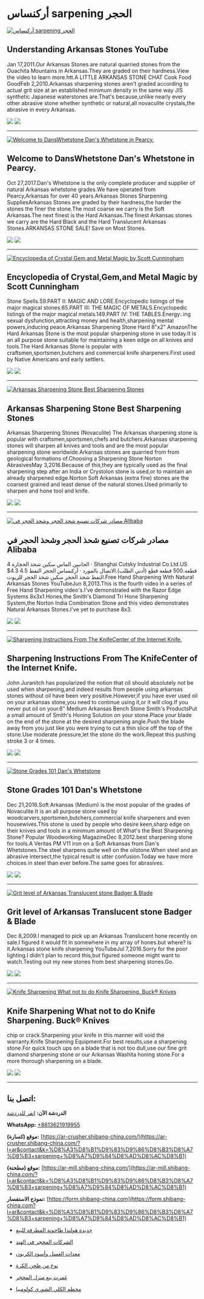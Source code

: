 # أركنساس sarpening الحجر

<a href="https://swt.shibang-china.com/?l=ar&img&k=%D8%A3%D8%B1%D9%83%D9%86%D8%B3%D8%A7%D8%B3+sarpening+%D8%A7%D9%84%D8%AD%D8%AC%D8%B1" target="_blank">![أركنساس sarpening الحجر](http://static.shibang-china.com/all-800x300/760.jpg)</a>

## Understanding Arkansas Stones YouTube
Jan 17,2011.Our Arkansas Stones are natural quarried stones from the Ouachita Mountains in Arkansas.They are graded on their hardness.View the video to learn more.htt.A LITTLE ARKANSAS STONE CHAT Cook Food GoodFeb 2,2010.Arkansas sharpening stones aren&#39;t graded according to actual grit size at an established minimum density in the same way JIS synthetic Japanese waterstones are.That&#39;s because,unlike nearly every other abrasive stone whether synthetic or natural,all novaculite crystals,the abrasive in every Arkansas.


<a href="https://whatsapp.shibangsoft.com/WhatsApp.php" target="_blank" title="WhatsApp">![](http://static.shibang-china.com/icon/whatsapp.png)</a> <a href="https://swt.shibang-china.com/?l=ar&icon&k=%D8%A3%D8%B1%D9%83%D9%86%D8%B3%D8%A7%D8%B3+sarpening+%D8%A7%D9%84%D8%AD%D8%AC%D8%B1" target="_blank">![](http://static.shibang-china.com/icon/chat-ar.png)</a>

---

<a href="https://swt.shibang-china.com/?l=ar&img&k=%D8%A3%D8%B1%D9%83%D9%86%D8%B3%D8%A7%D8%B3+sarpening+%D8%A7%D9%84%D8%AD%D8%AC%D8%B1" target="_blank">![Welcome to DansWhetstone Dan&#39;s Whetstone in Pearcy.](http://static.shibang-china.com/all-800x300/788.jpg)</a>

## Welcome to DansWhetstone Dan&#39;s Whetstone in Pearcy.
Oct 27,2017.Dan&#39;s Whetstone is the only complete producer and supplier of natural Arkansas whetstone grades.We have operated from Pearcy,Arkansas for over 40 years.Arkansas Stones Sharpening SuppliesArkansas Stones are graded by their hardness,the harder the stones the finer the stone.The most coarse we carry is the Soft Arkansas.The next finest is the Hard Arkansas.The finest Arkansas stones we carry are the Hard Black and the Hard Translucent Arkansas Stones.ARKANSAS STONE SALE! Save on Most Stones.


<a href="https://whatsapp.shibangsoft.com/WhatsApp.php" target="_blank" title="WhatsApp">![](http://static.shibang-china.com/icon/whatsapp.png)</a> <a href="https://swt.shibang-china.com/?l=ar&icon&k=%D8%A3%D8%B1%D9%83%D9%86%D8%B3%D8%A7%D8%B3+sarpening+%D8%A7%D9%84%D8%AD%D8%AC%D8%B1" target="_blank">![](http://static.shibang-china.com/icon/chat-ar.png)</a>

---

<a href="https://swt.shibang-china.com/?l=ar&img&k=%D8%A3%D8%B1%D9%83%D9%86%D8%B3%D8%A7%D8%B3+sarpening+%D8%A7%D9%84%D8%AD%D8%AC%D8%B1" target="_blank">![Encyclopedia of Crystal,Gem,and Metal Magic by Scott Cunningham](http://static.shibang-china.com/all-800x300/724.jpg)</a>

## Encyclopedia of Crystal,Gem,and Metal Magic by Scott Cunningham
Stone Spells.59.PART II: MAGIC AND LORE.Encyclopedic listings of the major magical stones.65.PART III: THE MAGIC OF METALS.Encyclopedic listings of the major magical metals.149.PART IV: THE TABLES.Energy:.ing sexual dysfunction,attracting money and health,sharpening mental powers,inducing peace.Arkansas Sharpening Stone Hard 8&quot;x2&quot;  AmazonThe Hard Arkansas Stone is the most popular sharpening stone in use today.It is an all purpose stone suitable for maintaining a keen edge on all knives and tools.The Hard Arkansas Stone is popular with craftsmen,sportsmen,butchers and commercial knife sharpeners.First used by Native Americans and early settlers.


<a href="https://whatsapp.shibangsoft.com/WhatsApp.php" target="_blank" title="WhatsApp">![](http://static.shibang-china.com/icon/whatsapp.png)</a> <a href="https://swt.shibang-china.com/?l=ar&icon&k=%D8%A3%D8%B1%D9%83%D9%86%D8%B3%D8%A7%D8%B3+sarpening+%D8%A7%D9%84%D8%AD%D8%AC%D8%B1" target="_blank">![](http://static.shibang-china.com/icon/chat-ar.png)</a>

---

<a href="https://swt.shibang-china.com/?l=ar&img&k=%D8%A3%D8%B1%D9%83%D9%86%D8%B3%D8%A7%D8%B3+sarpening+%D8%A7%D9%84%D8%AD%D8%AC%D8%B1" target="_blank">![Arkansas Sharpening Stone Best Sharpening Stones](http://static.shibang-china.com/all-800x300/760.jpg)</a>

## Arkansas Sharpening Stone Best Sharpening Stones
Arkansas Sharpening Stones (Novaculite) The Arkansas sharpening stone is popular with craftsmen,sportsmen,chefs and butchers.Arkansas sharpening stones will sharpen all knives and tools and are the most popular sharpening stone worldwide.Arkansas stones are quarried from from geological formations of.Choosing a Sharpening Stone Norton AbrasivesMay 3,2016.Because of this,they are typically used as the final sharpening step after an India or Crystolon stone is used,or to maintain an already sharpened edge.Norton Soft Arkansas (extra fine) stones are the coarsest grained and least dense of the natural stones.Used primarily to sharpen and hone tool and knife.


<a href="https://whatsapp.shibangsoft.com/WhatsApp.php" target="_blank" title="WhatsApp">![](http://static.shibang-china.com/icon/whatsapp.png)</a> <a href="https://swt.shibang-china.com/?l=ar&icon&k=%D8%A3%D8%B1%D9%83%D9%86%D8%B3%D8%A7%D8%B3+sarpening+%D8%A7%D9%84%D8%AD%D8%AC%D8%B1" target="_blank">![](http://static.shibang-china.com/icon/chat-ar.png)</a>

---

<a href="https://swt.shibang-china.com/?l=ar&img&k=%D8%A3%D8%B1%D9%83%D9%86%D8%B3%D8%A7%D8%B3+sarpening+%D8%A7%D9%84%D8%AD%D8%AC%D8%B1" target="_blank">![مصادر شركات تصنيع شحذ الحجر وشحذ الحجر في Alibaba](http://static.shibang-china.com/all-800x300/970.jpg)</a>

## مصادر شركات تصنيع شحذ الحجر وشحذ الحجر في Alibaba
4 الجانبين الماس سكين شحذ الحجارة &middot; Shanghai Cutsky Industrial Co.Ltd.US $4.3 4.5 قطعة.500 قطعة قطع (أدني الطلب).الاتصال بالمورد &middot; أركنساس الحجر النفط النفط شحذ الحجر سكين شحذ الحجر للزيوت.Free Hand Sharpening With Natural Arkansas Stones YouTubeJun 8,2013.This is the fourth video in a series of Free Hand Sharpening video&#39;s.I&#39;ve demonstrated with the Razor Edge Systems 8x3x1 Hones,the Smith&#39;s Diamond Tri Hone Sharpening System,the Norton India Combination Stone and this video demonstrates Natural Arkansas Stones.I&#39;ve yet to purchase 8x3.


<a href="https://whatsapp.shibangsoft.com/WhatsApp.php" target="_blank" title="WhatsApp">![](http://static.shibang-china.com/icon/whatsapp.png)</a> <a href="https://swt.shibang-china.com/?l=ar&icon&k=%D8%A3%D8%B1%D9%83%D9%86%D8%B3%D8%A7%D8%B3+sarpening+%D8%A7%D9%84%D8%AD%D8%AC%D8%B1" target="_blank">![](http://static.shibang-china.com/icon/chat-ar.png)</a>

---

<a href="https://swt.shibang-china.com/?l=ar&img&k=%D8%A3%D8%B1%D9%83%D9%86%D8%B3%D8%A7%D8%B3+sarpening+%D8%A7%D9%84%D8%AD%D8%AC%D8%B1" target="_blank">![Sharpening Instructions From The KnifeCenter of the Internet Knife.](http://static.shibang-china.com/all-800x300/896.jpg)</a>

## Sharpening Instructions From The KnifeCenter of the Internet Knife.
John Juranitch has popularized the notion that oil should absolutely not be used when sharpening,and indeed results from people using arkansas stones without oil have been very positive.However,if you have ever used oil on your arkansas stone,you need to continue using it,or it will clog.If you never put oil on your.6&quot; Medium Arkansas Bench Stone Smith&#39;s ProductsPut a small amount of Smith&#39;s Honing Solution on your stone.Place your blade on the end of the stone at the desired sharpening angle.Push the blade away from you just like you were trying to cut a thin slice off the top of the stone.Use moderate pressure,let the stone do the work.Repeat this pushing stroke 3 or 4 times.


<a href="https://whatsapp.shibangsoft.com/WhatsApp.php" target="_blank" title="WhatsApp">![](http://static.shibang-china.com/icon/whatsapp.png)</a> <a href="https://swt.shibang-china.com/?l=ar&icon&k=%D8%A3%D8%B1%D9%83%D9%86%D8%B3%D8%A7%D8%B3+sarpening+%D8%A7%D9%84%D8%AD%D8%AC%D8%B1" target="_blank">![](http://static.shibang-china.com/icon/chat-ar.png)</a>

---

<a href="https://swt.shibang-china.com/?l=ar&img&k=%D8%A3%D8%B1%D9%83%D9%86%D8%B3%D8%A7%D8%B3+sarpening+%D8%A7%D9%84%D8%AD%D8%AC%D8%B1" target="_blank">![Stone Grades 101 Dan&#39;s Whetstone](http://static.shibang-china.com/all-800x300/1477.jpg)</a>

## Stone Grades 101 Dan&#39;s Whetstone
Dec 21,2016.Soft Arkansas (Medium) is the most popular of the grades of Novaculite.It is an all purpose stone used by woodcarvers,sportsmen,butchers,commercial knife sharpeners and even housewives.This stone is used by people who desire keen,sharp edge on their knives and tools in a minimum amount of.What&#39;s the Best Sharpening Stone? Popular Woodworking MagazineDec 8,2012.best sharpening stone for tools.A Veritas PM V11 iron on a Soft Arkansas from Dan&#39;s Whetstones.The steel sharpens quite well on the oilstone.When steel and an abrasive intersect,the typical result is utter confusion.Today we have more choices in steel than ever before.The same goes for abrasives.


<a href="https://whatsapp.shibangsoft.com/WhatsApp.php" target="_blank" title="WhatsApp">![](http://static.shibang-china.com/icon/whatsapp.png)</a> <a href="https://swt.shibang-china.com/?l=ar&icon&k=%D8%A3%D8%B1%D9%83%D9%86%D8%B3%D8%A7%D8%B3+sarpening+%D8%A7%D9%84%D8%AD%D8%AC%D8%B1" target="_blank">![](http://static.shibang-china.com/icon/chat-ar.png)</a>

---

<a href="https://swt.shibang-china.com/?l=ar&img&k=%D8%A3%D8%B1%D9%83%D9%86%D8%B3%D8%A7%D8%B3+sarpening+%D8%A7%D9%84%D8%AD%D8%AC%D8%B1" target="_blank">![Grit level of Arkansas Translucent stone Badger &amp; Blade](http://static.shibang-china.com/all-800x300/1515.jpg)</a>

## Grit level of Arkansas Translucent stone Badger &amp; Blade
Dec 8,2009.I managed to pick up an Arkansas Translucent hone recently on sale.I figured it would fit in somewhere in my array of hones.but where? Is it.Arkansas stone knife sharpening YouTubeJul 7,2016.Sorry for the poor lighting.I didn&#39;t plan to record this,but figured someone might want to watch.Testing out my new stones from best sharpening stones.Go.


<a href="https://whatsapp.shibangsoft.com/WhatsApp.php" target="_blank" title="WhatsApp">![](http://static.shibang-china.com/icon/whatsapp.png)</a> <a href="https://swt.shibang-china.com/?l=ar&icon&k=%D8%A3%D8%B1%D9%83%D9%86%D8%B3%D8%A7%D8%B3+sarpening+%D8%A7%D9%84%D8%AD%D8%AC%D8%B1" target="_blank">![](http://static.shibang-china.com/icon/chat-ar.png)</a>

---

<a href="https://swt.shibang-china.com/?l=ar&img&k=%D8%A3%D8%B1%D9%83%D9%86%D8%B3%D8%A7%D8%B3+sarpening+%D8%A7%D9%84%D8%AD%D8%AC%D8%B1" target="_blank">![Knife Sharpening What not to do Knife Sharpening. Buck® Knives](http://static.shibang-china.com/all-800x300/1412.jpg)</a>

## Knife Sharpening What not to do Knife Sharpening. Buck® Knives
chip or crack.Sharpening your knife in this manner will void the warranty.Knife Sharpening Equipment.For best results,use a sharpening stone.For quick touch ups on a blade that is not too dull,use our fine grit diamond sharpening stone or our Arkansas Washita honing stone.For a more thorough sharpening on a blade.

<a href="https://whatsapp.shibangsoft.com/WhatsApp.php" target="_blank" title="WhatsApp">![](http://static.shibang-china.com/icon/whatsapp.png)</a> <a href="https://swt.shibang-china.com/?l=ar&icon&k=%D8%A3%D8%B1%D9%83%D9%86%D8%B3%D8%A7%D8%B3+sarpening+%D8%A7%D9%84%D8%AD%D8%AC%D8%B1" target="_blank">![](http://static.shibang-china.com/icon/chat-ar.png)</a>

---
## اتصل بنا:

**الدردشة الآن:** [انقر للدردشة](https://swt.shibang-china.com?l=ar&contact&k=%D8%A3%D8%B1%D9%83%D9%86%D8%B3%D8%A7%D8%B3+sarpening+%D8%A7%D9%84%D8%AD%D8%AC%D8%B1)

**WhatsApp:**  [+8613621919955](https://whatsapp.shibangsoft.com/WhatsApp.php)

**موقع (كسارة):** [https://ar-crusher.shibang-china.com/](https://ar-crusher.shibang-china.com/?l=ar&contact&k=%D8%A3%D8%B1%D9%83%D9%86%D8%B3%D8%A7%D8%B3+sarpening+%D8%A7%D9%84%D8%AD%D8%AC%D8%B1)

**موقع (مطحنة):** [https://ar-mill.shibang-china.com/](https://ar-mill.shibang-china.com/?l=ar&contact&k=%D8%A3%D8%B1%D9%83%D9%86%D8%B3%D8%A7%D8%B3+sarpening+%D8%A7%D9%84%D8%AD%D8%AC%D8%B1)

**نموذج الاستفسار:** [https://form.shibang-china.com](https://form.shibang-china.com?l=ar&contact&k=%D8%A3%D8%B1%D9%83%D9%86%D8%B3%D8%A7%D8%B3+sarpening+%D8%A7%D9%84%D8%AD%D8%AC%D8%B1)

* [جديدة هولندا طاحونة المطرقة للبيع](../27/%D8%AC%D8%AF%D9%8A%D8%AF%D8%A9%20%D9%87%D9%88%D9%84%D9%86%D8%AF%D8%A7%20%D8%B7%D8%A7%D8%AD%D9%88%D9%86%D8%A9%20%D8%A7%D9%84%D9%85%D8%B7%D8%B1%D9%82%D8%A9%20%D9%84%D9%84%D8%A8%D9%8A%D8%B9.md)

* [الشركات المحجر في الهند](../27/%D8%A7%D9%84%D8%B4%D8%B1%D9%83%D8%A7%D8%AA%20%D8%A7%D9%84%D9%85%D8%AD%D8%AC%D8%B1%20%D9%81%D9%8A%20%D8%A7%D9%84%D9%87%D9%86%D8%AF.md)

* [معدات الغسل وأسود الكربون](../28/%D9%85%D8%B9%D8%AF%D8%A7%D8%AA%20%D8%A7%D9%84%D8%BA%D8%B3%D9%84%20%D9%88%D8%A3%D8%B3%D9%88%D8%AF%20%D8%A7%D9%84%D9%83%D8%B1%D8%A8%D9%88%D9%86.md)

* [نوع من طحن الكرة](../28/%D9%86%D9%88%D8%B9%20%D9%85%D9%86%20%D8%B7%D8%AD%D9%86%20%D8%A7%D9%84%D9%83%D8%B1%D8%A9.md)

* [غمرت بيع منزل المحجر](../28/%D8%BA%D9%85%D8%B1%D8%AA%20%D8%A8%D9%8A%D8%B9%20%D9%85%D9%86%D8%B2%D9%84%20%D8%A7%D9%84%D9%85%D8%AD%D8%AC%D8%B1.md)

* [محطم الكلي الشوري كولومبيا](../30/%D9%85%D8%AD%D8%B7%D9%85%20%D8%A7%D9%84%D9%83%D9%84%D9%8A%20%D8%A7%D9%84%D8%B4%D9%88%D8%B1%D9%8A%20%D9%83%D9%88%D9%84%D9%88%D9%85%D8%A8%D9%8A%D8%A7.md)